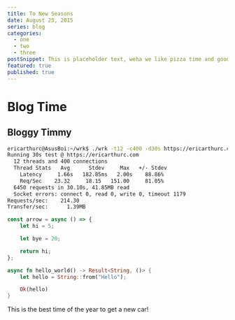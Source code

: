 ```yaml
---
title: To New Seasons
date: August 25, 2015
series: blog
categories:
  - one
  - two
  - three
postSnippet: This is placeholder text, weha we like pizza time and good slime. Maplestory was my life for way to long and now I am a big boi. But thats not even the best part of waking up.. its folgers in your cup.
featured: true
published: true
---
```


# Blog Time

## Bloggy Timmy

```bash
ericarthurc@AsusBoi:~/wrk$ ./wrk -t12 -c400 -d30s https://ericarthurc.com
Running 30s test @ https://ericarthurc.com
  12 threads and 400 connections
  Thread Stats   Avg      Stdev     Max   +/- Stdev
    Latency     1.66s   182.85ms   2.00s    88.86%
    Req/Sec    23.32     18.15   151.00     81.05%
  6450 requests in 30.10s, 41.85MB read
  Socket errors: connect 0, read 0, write 0, timeout 1179
Requests/sec:    214.30
Transfer/sec:      1.39MB
```

```js
const arrow = async () => {
	let hi = 5;

	let bye = 20;

	return hi;
};
```

```rust
async fn hello_world() -> Result<String, ()> {
    let hello = String::from("Hello");

    Ok(hello)
}
```

This is the best time of the year to get a new car!
